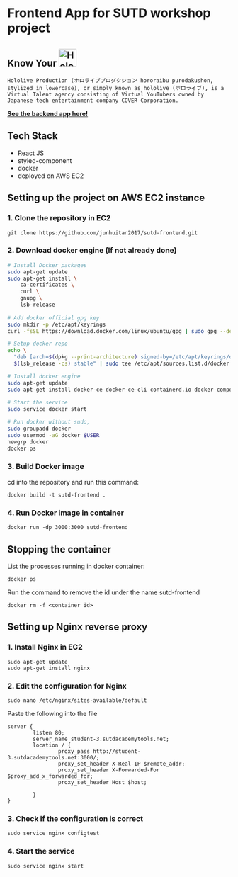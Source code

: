 # Frontend App for SUTD workshop project

## Know Your <img src="https://upload.wikimedia.org/wikipedia/commons/thumb/d/df/Hololive_Production_logo.svg/2560px-Hololive_Production_logo.svg.png" alt="Hololive Logo" height="40px"/>

`Hololive Production (ホロライブプロダクション hororaibu purodakushon, stylized in lowercase), or simply known as hololive (ホロライブ), is a Virtual Talent agency consisting of Virtual YouTubers owned by Japanese tech entertainment company COVER Corporation.`

[**See the backend app here!**](https://github.com/junhuitan2017/sutd-backend)

## Tech Stack
- React JS
- styled-component
- docker
- deployed on AWS EC2

## Setting up the project on AWS EC2 instance
### 1. Clone the repository in EC2
```
git clone https://github.com/junhuitan2017/sutd-frontend.git
```

### 2. Download docker engine (If not already done)
```sh
# Install Docker packages
sudo apt-get update
sudo apt-get install \
    ca-certificates \
    curl \
    gnupg \
    lsb-release
    
# Add docker official gpg key
sudo mkdir -p /etc/apt/keyrings
curl -fsSL https://download.docker.com/linux/ubuntu/gpg | sudo gpg --dearmor -o /etc/apt/keyrings/docker.gpg

# Setup docker repo
echo \
  "deb [arch=$(dpkg --print-architecture) signed-by=/etc/apt/keyrings/docker.gpg] https://download.docker.com/linux/ubuntu \
  $(lsb_release -cs) stable" | sudo tee /etc/apt/sources.list.d/docker.list > /dev/null

# Install docker engine
sudo apt-get update
sudo apt-get install docker-ce docker-ce-cli containerd.io docker-compose-plugin
 
# Start the service
sudo service docker start

# Run docker without sudo,
sudo groupadd docker
sudo usermod -aG docker $USER
newgrp docker 
docker ps 
```

### 3. Build Docker image
cd into the repository and run this command:
```
docker build -t sutd-frontend .
```

### 4. Run Docker image in container
```
docker run -dp 3000:3000 sutd-frontend
```

## Stopping the container
List the processes running in docker container:
```
docker ps
```
Run the command to remove the id under the name sutd-frontend
```
docker rm -f <container id>
```

## Setting up Nginx reverse proxy
### 1. Install Nginx in EC2
```
sudo apt-get update
sudo apt-get install nginx
```

### 2. Edit the configuration for Nginx
```
sudo nano /etc/nginx/sites-available/default
```
Paste the following into the file
```
server {
        listen 80;
        server_name student-3.sutdacademytools.net;
        location / {
                proxy_pass http://student-3.sutdacademytools.net:3000/;
                proxy_set_header X-Real-IP $remote_addr;
                proxy_set_header X-Forwarded-For $proxy_add_x_forwarded_for;
                proxy_set_header Host $host;

        }
}
```

### 3. Check if the configuration is correct
```
sudo service nginx configtest
```

### 4. Start the service
```
sudo service nginx start
```
